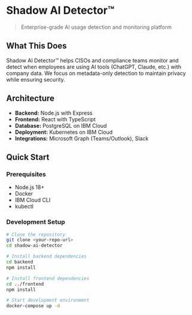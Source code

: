 
# Shadow AI Detector™

> Enterprise-grade AI usage detection and monitoring platform

##  What This Does

Shadow AI Detector™ helps CISOs and compliance teams monitor and detect when employees are using AI tools (ChatGPT, Claude, etc.) with company data. We focus on metadata-only detection to maintain privacy while ensuring security.

##  Architecture

- **Backend:** Node.js with Express
- **Frontend:** React with TypeScript
- **Database:** PostgreSQL on IBM Cloud
- **Deployment:** Kubernetes on IBM Cloud
- **Integrations:** Microsoft Graph (Teams/Outlook), Slack

## Quick Start

### Prerequisites
- Node.js 18+
- Docker
- IBM Cloud CLI
- kubectl

### Development Setup
```bash
# Clone the repository
git clone <your-repo-url>
cd shadow-ai-detector

# Install backend dependencies
cd backend
npm install

# Install frontend dependencies
cd ../frontend
npm install

# Start development environment
docker-compose up -d
